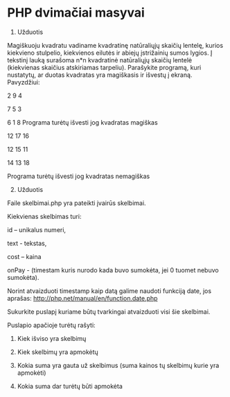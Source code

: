# PHP dvimačiai masyvai

1. Užduotis

Magiškuoju kvadratu vadiname kvadratinę natūraliųjų skaičių lentelę, kurios kiekvieno stulpelio, kiekvienos eilutės ir abiejų įstrižainių sumos lygios. Į tekstinį lauką surašoma n*n kvadratinė natūraliųjų skaičių lentelė (kiekvienas skaičius atskiriamas tarpeliu). Parašykite programą, kuri nustatytų, ar duotas kvadratas yra magiškasis ir išvestų į ekraną.
Pavyzdžiui:

2 9 4

7 5 3

6 1 8
Programa turėtų išvesti jog kvadratas magiškas

12 17 16

12 15 11

14 13 18

Programa turėtų išvesti jog kvadratas nemagiškas

2. Užduotis

Faile skelbimai.php yra pateikti įvairūs skelbimai.

Kiekvienas skelbimas turi:

id – unikalus numeri,

text - tekstas,

cost – kaina

onPay - (timestam kuris nurodo kada buvo sumokėta, jei 0 tuomet nebuvo sumokėta).


Norint atvaizduoti timestamp kaip datą galime naudoti funkciją date, jos aprašas: http://php.net/manual/en/function.date.php

Sukurkite puslapį kuriame būtų tvarkingai atvaizduoti visi šie skelbimai.

Puslapio apačioje turėtų rašyti:

1. Kiek išviso yra skelbimų

2. Kiek skelbimų yra apmokėtų

3. Kokia suma yra gauta už skelbimus (suma kainos tų skelbimų kurie yra apmokėti)

4. Kokia suma dar turėtų būti apmokėta
